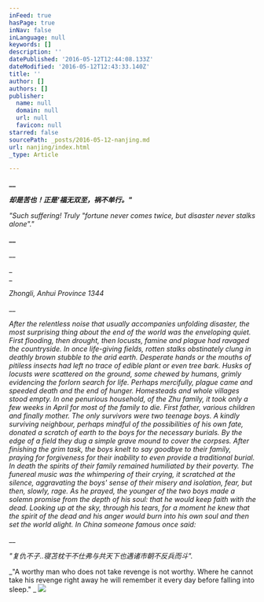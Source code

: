 ```yaml
---
inFeed: true
hasPage: true
inNav: false
inLanguage: null
keywords: []
description: ''
datePublished: '2016-05-12T12:44:08.133Z'
dateModified: '2016-05-12T12:43:33.140Z'
title: ''
author: []
authors: []
publisher:
  name: null
  domain: null
  url: null
  favicon: null
starred: false
sourcePath: _posts/2016-05-12-nanjing.md
url: nanjing/index.html
_type: Article

---
```

**__**

_**却是苦也！正是'福无双至，祸不单行。"**_

_"Such suffering! Truly "fortune never comes twice, but disaster never stalks alone"."_

**__**

__

_  
_

_Zhongli, Anhui Province 1344_

__

_After the relentless noise that usually accompanies unfolding disaster, the most surprising thing about the end of the world was the enveloping quiet. First flooding, then drought, then locusts, famine and plague had ravaged the countryside. In once life-giving fields, rotten stalks obstinately clung in deathly brown stubble to the arid earth. Desperate hands or the mouths of pitiless insects had left no trace of edible plant or even tree bark. Husks of locusts were scattered on the ground, some chewed by humans, grimly evidencing the forlorn search for life. Perhaps mercifully, plague came and speeded death and the end of hunger. Homesteads and whole villages stood empty. In one penurious household, of the Zhu family, it took only a few weeks in April for most of the family to die. First father, various children and finally mother. The only survivors were two teenage boys. A kindly surviving neighbour, perhaps mindful of the possibilities of his own fate, donated a scratch of earth to the boys for the necessary burials. By the edge of a field they dug a simple grave mound to cover the corpses. After finishing the grim task, the boys knelt to say goodbye to their family, praying for forgiveness for their inability to even provide a traditional burial. In death the spirits of their family remained humiliated by their poverty. The funereal music was the whimpering of their crying, it scratched at the silence, aggravating the boys' sense of their misery and isolation, fear, but then, slowly, rage. As he prayed, the younger of the two boys made a solemn promise from the depth of his soul: that he would keep faith with the dead. Looking up at the sky, through his tears, for a moment he knew that the spirit of the dead and his anger would burn into his own soul and then set the world alight. In China someone famous once said:_

__

_"复仇不子..寝苫枕干不仕弗与共天下也遇诸市朝不反兵而斗"._

_"A worthy man who does not take revenge is not
worthy. Where he cannot take his revenge right away he will remember it every
day before falling into sleep." _
![](https://the-grid-user-content.s3-us-west-2.amazonaws.com/946c92ad-6e2e-4ccb-b91c-cda55ea2c6b4.jpg)